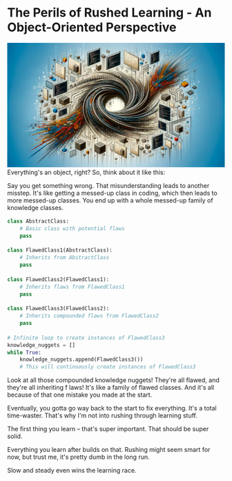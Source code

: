 # The Perils of Rushed Learning - An Object-Oriented Perspective
![rushed-learning.png](images%2Frushed-learning.png)
Everything's an object, right? So, think about it like this:

Say you get something wrong. That misunderstanding leads to another misstep. It's like getting a messed-up class in coding, which then leads to more messed-up classes. You end up with a whole messed-up family of knowledge classes.

```python
class AbstractClass:
    # Basic class with potential flaws
    pass

class FlawedClass1(AbstractClass):
    # Inherits from AbstractClass
    pass

class FlawedClass2(FlawedClass1):
    # Inherits flaws from FlawedClass1
    pass

class FlawedClass3(FlawedClass2):
    # Inherits compounded flaws from FlawedClass2
    pass

# Infinite loop to create instances of FlawedClass3
knowledge_nuggets = []
while True:
    knowledge_nuggets.append(FlawedClass3())
    # This will continuously create instances of FlawedClass3
```

Look at all those compounded knowledge nuggets! They're all flawed, and they're all inheriting f
laws! It's like a family of flawed classes. And it's all because of that one mistake you made at the start.

Eventually, you gotta go way back to the start to fix everything. It's a total time-waster. That's why I'm not into rushing through learning stuff.

The first thing you learn – that's super important. That should be super solid.

Everything you learn after builds on that. Rushing might seem smart for now, but trust me, it's pretty dumb in the long run.

Slow and steady even wins the learning race.
